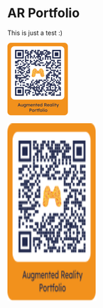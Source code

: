 # AR Portfolio

This is just a test :)

<!--- ![Batman](/assets/images/batman.jpg) --->

<!--- ![Hiro](/assets/images/hiro.png) --->

![QrCode](/assets/images/QRCode_mitRahmen.svg)

<img src="/assets/images/QRCode_mitRahmen.svg" data-canonical-src="/assets/images/QRCode_mitRahmen.svg" width="200" height="400" />
